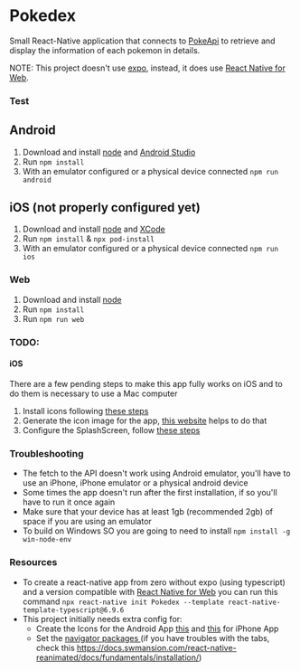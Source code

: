 # Pokedex

Small React-Native application that connects to [PokeApi](https://pokeapi.co/) to retrieve and display the information of each pokemon in details.

NOTE: This project doesn't use [expo](https://expo.dev/), instead, it does use [React Native for Web](https://necolas.github.io/react-native-web/).

### Test

## Android
1. Download and install [node](https://nodejs.org/) and [Android Studio](https://developer.android.com/)
2. Run `npm install`
3. With an emulator configured or a physical device connected `npm run android`

## iOS (not properly configured yet)
1. Download and install [node](https://nodejs.org/) and [XCode](https://developer.apple.com/xcode/)
2. Run `npm install` & `npx pod-install`
3. With an emulator configured or a physical device connected `npm run ios`

### Web
1. Download and install [node](https://nodejs.org/)
2. Run `npm install`
3. Run `npm run web`

### TODO:

#### iOS
There are a few pending steps to make this app fully works on iOS and to do them is necessary to use a Mac computer
1. Install icons following [these steps](https://github.com/oblador/react-native-vector-icons#ios)
2. Generate the icon image for the app, [this website](https://appicon.co/) helps to do that
3. Configure the SplashScreen, follow [these steps](https://github.com/crazycodeboy/react-native-splash-screen#installation)

### Troubleshooting
- The fetch to the API doesn't work using Android emulator, you'll have to use an iPhone, iPhone emulator or a physical android device
- Some times the app doesn't run after the first installation, if so you'll have to run it once again
- Make sure that your device has at least 1gb (recommended 2gb) of space if you are using an emulator
- To build on Windows SO you are going to need to install `npm install -g win-node-env`

### Resources
- To create a react-native app from zero without expo (using typescript) and a version compatible with [React Native for Web](https://necolas.github.io/react-native-web/) you can run this command `npx react-native init Pokedex --template react-native-template-typescript@6.9.6`
- This project initially needs extra config for:
    - Create the Icons for the Android App [this](https://romannurik.github.io/AndroidAssetStudio/icons-launcher.html#foreground.type=clipart&foreground.clipart=android&foreground.space.trim=1&foreground.space.pad=0.25&foreColor=rgba(96%2C%20125%2C%20139%2C%200)&backColor=rgb(68%2C%20138%2C%20255)&crop=0&backgroundShape=square&effects=none&name=ic_launcher) and [this](https://appicon.co/) for iPhone App
    - Set the [navigator packages ](https://reactnavigation.org/) (if you have troubles with the tabs, check this https://docs.swmansion.com/react-native-reanimated/docs/fundamentals/installation/)
